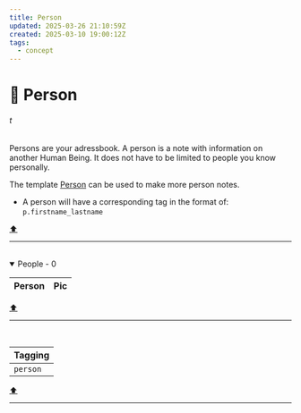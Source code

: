 ```yaml
---
title: Person
updated: 2025-03-26 21:10:59Z
created: 2025-03-10 19:00:12Z
tags:
  - concept
---
```


# :couple: Person
###### t
Persons are your adressbook. A person is a note with information on another Human Being. It does not have to be limited to people you know personally.

The template [Person](../Templates/Person%20-TEMPLATE-.md) can be used to make more person notes.

- A person will have a corresponding tag in the format of:
`p.firstname_lastname`

[⬆️](#t)
***
<br>



<!-- note-overview-plugin
search: tag:person
fields: title, image
alias: title AS Person, image AS Pic
sort: title ASC
details:
  open: true
  summary: People - {{count}}
-->
<details  open>
<summary>People - 0</summary>

| Person | Pic |
| --- | --- |
</details>
<!--endoverview-->

[⬆️](#t)
***
<br>



| Tagging |
|-|
| `person` |
[⬆️](#t)
***
<br>